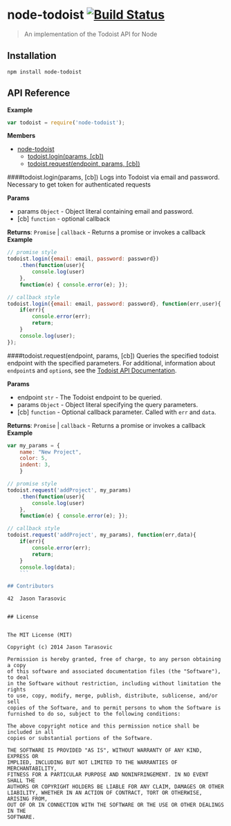 **node-todoist**  [![Build Status](http://img.shields.io/travis/JTarasovic/node-todoist-api.svg?style=flat)](https://travis-ci.org/JTarasovic/node-todoist-api)
================

> An implementation of the Todoist API for Node

## Installation
`npm install node-todoist`

## API Reference
**Example**  
```js
var todoist = require('node-todoist');
```

**Members**

* [node-todoist](#module_node-todoist)
  * [todoist.login(params, [cb])](#module_node-todoist.login)
  * [todoist.request(endpoint, params, [cb])](#module_node-todoist.request)

<a name="module_node-todoist.login"></a>
####todoist.login(params, [cb])
Logs into Todoist via email and password. Necessary to get token
for authenticated requests

**Params**

- params `Object` - Object literal containing email and password.  
- \[cb\] `function` - optional callback  

**Returns**: `Promise` | `callback` - Returns a promise or invokes a callback  
**Example**  
```js
// promise style
todoist.login({email: email, password: password})
	.then(function(user){
		console.log(user)
	},
	function(e) { console.error(e); });

// callback style
todoist.login({email: email, password: password}, function(err,user){
	if(err){
		console.error(err);
		return;
	}
	console.log(user);
});
```

<a name="module_node-todoist.request"></a>
####todoist.request(endpoint, params, [cb])
Queries the specified todoist endpoint with the specified parameters.
For additional, information about `endpoint`s and `option`s, see
the [Todoist API Documentation](https://todoist.com/API/help/standard#).

**Params**

- endpoint `str` - The Todoist endpoint to be queried.  
- params `Object` - Object literal specifying the query parameters.  
- \[cb\] `function` - Optional callback parameter. Called with `err` and `data`.  

**Returns**: `Promise` | `callback` - Returns a promise or invokes a callback  
**Example**  
```js
var my_params = {
	name: "New Project",
	color: 5,
	indent: 3,
	}

// promise style
todoist.request('addProject', my_params)
	.then(function(user){
		console.log(user)
	},
	function(e) { console.error(e); });

// callback style
todoist.request('addProject', my_params), function(err,data){
	if(err){
		console.error(err);
		return;
	}
	console.log(data);
	```

## Contributors

```
    42	Jason Tarasovic
```

## License


The MIT License (MIT)

Copyright (c) 2014 Jason Tarasovic

Permission is hereby granted, free of charge, to any person obtaining a copy
of this software and associated documentation files (the "Software"), to deal
in the Software without restriction, including without limitation the rights
to use, copy, modify, merge, publish, distribute, sublicense, and/or sell
copies of the Software, and to permit persons to whom the Software is
furnished to do so, subject to the following conditions:

The above copyright notice and this permission notice shall be included in all
copies or substantial portions of the Software.

THE SOFTWARE IS PROVIDED "AS IS", WITHOUT WARRANTY OF ANY KIND, EXPRESS OR
IMPLIED, INCLUDING BUT NOT LIMITED TO THE WARRANTIES OF MERCHANTABILITY,
FITNESS FOR A PARTICULAR PURPOSE AND NONINFRINGEMENT. IN NO EVENT SHALL THE
AUTHORS OR COPYRIGHT HOLDERS BE LIABLE FOR ANY CLAIM, DAMAGES OR OTHER
LIABILITY, WHETHER IN AN ACTION OF CONTRACT, TORT OR OTHERWISE, ARISING FROM,
OUT OF OR IN CONNECTION WITH THE SOFTWARE OR THE USE OR OTHER DEALINGS IN THE
SOFTWARE.